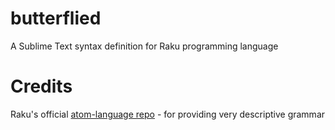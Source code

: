 # butterflied
A Sublime Text syntax definition for Raku programming language

# Credits
Raku's official [atom-language repo](https://github.com/Raku/atom-language) - for providing very descriptive grammar 
